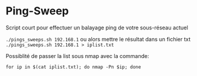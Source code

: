 # Ping-Sweep
Script court pour effectuer un balayage ping de votre sous-réseau actuel

`./pings_sweeps.sh 192.168.1` ou alors mettre le résultat dans un fichier txt `./pings_sweeps.sh 192.168.1 > iplist.txt`

Possiblité de passer la list sous nmap avec la commande:

`for ip in $(cat iplist.txt); do nmap -Pn $ip; done`
